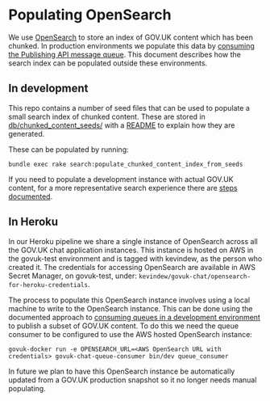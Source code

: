 # Populating OpenSearch

We use [OpenSearch](https://opensearch.org/) to store an index of GOV.UK content which has been chunked. In production environments we populate this data by [consuming the Publishing API message queue](./message-queue-consumption.md). This document describes how the search index can be populated outside these environments.

## In development

This repo contains a number of seed files that can be used to populate a small search index of chunked content. These are stored in [db/chunked_content_seeds/](../db/chunked_content_seeds/) with a [README](../db/chunked_content_seeds/README.md) to explain how they are generated.

These can be populated by running:

```
bundle exec rake search:populate_chunked_content_index_from_seeds
```

If you need to populate a development instance with actual GOV.UK content, for a more representative search experience there are [steps documented](./message-queue-consumption.md#consuming-queues-in-a-development-environment).

## In Heroku

In our Heroku pipeline we share a single instance of OpenSearch across all the GOV.UK chat application instances. This instance is hosted on AWS in the govuk-test environment and is tagged with kevindew, as the person who created it. The credentials for accessing OpenSearch are available in AWS Secret Manager, on govuk-test, under: `kevindew/govuk-chat/opensearch-for-heroku-credentials`.

The process to populate this OpenSearch instance involves using a local machine to write to the OpenSearch instance. This can be done using the documented approach to [consuming queues in a development environment](./message-queue-consumption.md#consuming-queues-in-a-development-environment) to publish a subset of GOV.UK content. To do this we need the queue consumer to be configured to use the AWS hosted OpenSearch instance:

```
govuk-docker run -e OPENSEARCH_URL=<AWS OpenSearch URL with credentials> govuk-chat-queue-consumer bin/dev queue_consumer
```

In future we plan to have this OpenSearch instance be automatically updated from a GOV.UK production snapshot so it no longer needs manual populating.
